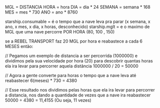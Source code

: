 MGL = DISTANCIA
HORA = hora
DIA  = dia  * 24
SEMANA = semana * 168
MES = mes * 730
ANO = ano * 8760

starship.consumable = é o tempo que a nave leva pra parar (x semana, x ano, x mes, x dia, x horas, desconhecido)
starship.mglt = e o maximo de MGL que uma nave percorre POR HORA (80, 100 , 150)

se a REBEL TRANSPORT faz 20 MGL por hora e reabastece a cada 6 MESES então:

// Pegamos um exemplo de distancia a ser percorrida (1000000) e dividimos pela sua velocidade por hora (20) para descobrir quantas horas ela ira levar para percorrer aquela distância
1000000 / 20 = 50000

// Agora a gente converte para horas o tempo que a nave leva até reabastecer
6(meses) * 730 = 4380

// Esse resultado nos dividimos pelas horas que ela ira levar para percorrer a distancia, nos dando a quantidade de vezes que a nave ira reabastecer
50000 ÷ 4380 = 11,4155 (Ou seja, 11 vezes)
